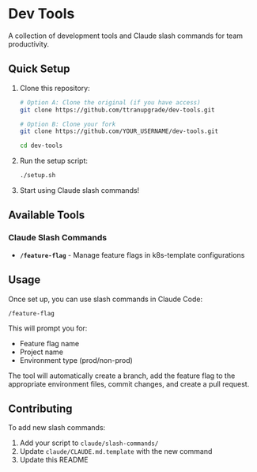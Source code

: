 # Dev Tools

A collection of development tools and Claude slash commands for team productivity.

## Quick Setup

1. Clone this repository:
   ```bash
   # Option A: Clone the original (if you have access)
   git clone https://github.com/ttranupgrade/dev-tools.git
   
   # Option B: Clone your fork
   git clone https://github.com/YOUR_USERNAME/dev-tools.git
   
   cd dev-tools
   ```

2. Run the setup script:
   ```bash
   ./setup.sh
   ```

3. Start using Claude slash commands!

## Available Tools

### Claude Slash Commands

- **`/feature-flag`** - Manage feature flags in k8s-template configurations

## Usage

Once set up, you can use slash commands in Claude Code:

```
/feature-flag
```

This will prompt you for:
- Feature flag name
- Project name  
- Environment type (prod/non-prod)

The tool will automatically create a branch, add the feature flag to the appropriate environment files, commit changes, and create a pull request.

## Contributing

To add new slash commands:

1. Add your script to `claude/slash-commands/`
2. Update `claude/CLAUDE.md.template` with the new command
3. Update this README
